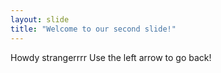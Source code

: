 ```yaml
---
layout: slide
title: "Welcome to our second slide!"
---
```

Howdy strangerrrr
Use the left arrow to go back!
